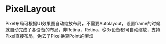 # PixelLayout
Pixel布局可根据UI效果图自动缩放布局，不需要Autolayout，设置frame的时候就自动完成了各设备的布局，非Retina，Retina，@3x设备都可自动缩放，支持Pixel直接布局，免去了Pixel换算Point的麻烦

